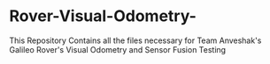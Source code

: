 # Rover-Visual-Odometry-
This Repository Contains all the files necessary for Team Anveshak's Galileo Rover's Visual Odometry and Sensor Fusion Testing
